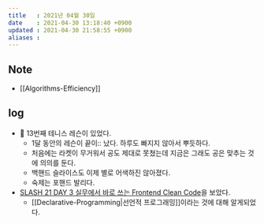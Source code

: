 ```yaml
---
title   : 2021년 04월 30일
date    : 2021-04-30 13:18:40 +0900
updated : 2021-04-30 21:58:55 +0900
aliases : 
---
```

## Note
- [[Algorithms-Efficiency]]

## log 
- 🎾 13번째 테니스 레슨이 있었다. 
	- 1달 동안의 레슨이 끝이:: 났다. 하루도 빠지지 않아서 뿌듯하다. 
	- 처음에는 라켓이 무거워서 공도 제대로 못쳤는데 지금은 그래도 공은 맞추는 것에 의의를 둔다.  
	- 백핸드 슬라이스도 이제 별로 어색하진 않아졌다.  
	- 숙제는 포핸드 발리다.  
- [SLASH 21 DAY 3 실무에서 바로 쓰는 Frontend Clean Code](https://toss.im/slash-21/sessions/3-3)을 보았다.  
	- [[Declarative-Programming|선언적 프로그래밍]]이라는 것에 대해 알게되었다.  
	  
